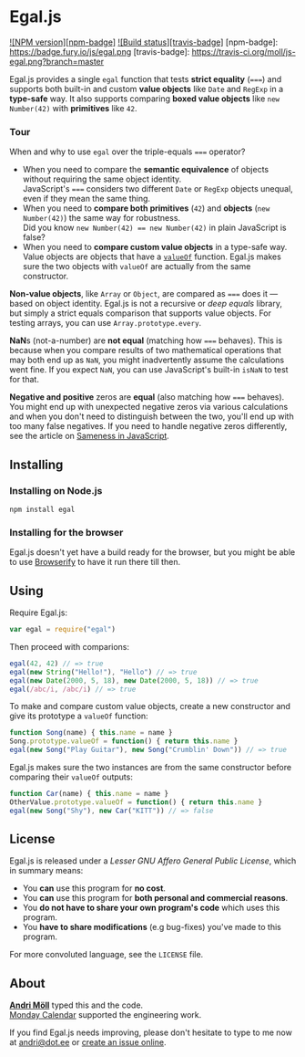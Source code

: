Egal.js
=======
[![NPM version][npm-badge]](http://badge.fury.io/js/egal)
[![Build status][travis-badge]](https://travis-ci.org/moll/js-egal)
[npm-badge]: https://badge.fury.io/js/egal.png
[travis-badge]: https://travis-ci.org/moll/js-egal.png?branch=master

Egal.js provides a single `egal` function that tests **strict equality** (`===`)
and supports both built-in and custom **value objects** like `Date` and `RegExp`
in a **type-safe** way. It also supports comparing **boxed value objects** like
`new Number(42)` with **primitives** like `42`.

### Tour
When and why to use `egal` over the triple-equals `===` operator?

- When you need to compare the **semantic equivalence** of objects without
  requiring the same object identity.  
  JavaScript's `===` considers two different `Date` or `RegExp` objects unequal,
  even if they mean the same thing.
- When you need to **compare both primitives** (`42`) and **objects** (`new
  Number(42)`) the same way for robustness.  
  Did you know `new Number(42) == new Number(42)` in plain JavaScript is false?
- When you need to **compare custom value objects** in a type-safe way.  
  Value objects are objects that have a [`valueOf`][valueof] function. Egal.js
  makes sure the two objects with `valueOf` are actually from the same
  constructor.

**Non-value objects**, like `Array` or `Object`, are compared as `===` does it
— based on object identity. Egal.js is not a recursive or *deep equals* library,
but simply a strict equals comparison that supports value objects. For testing
arrays, you can use `Array.prototype.every`.

**NaN**s (not-a-number) are **not equal** (matching how `===` behaves). This is
because when you compare results of two mathematical operations that may both
end up as `NaN`, you might inadvertently assume the calculations went fine. If
you expect `NaN`, you can use JavaScript's built-in `isNaN` to test for that.

**Negative and positive** zeros are **equal** (also matching how `===` behaves).
You might end up with unexpected negative zeros via various calculations and
when you don't need to distinguish between the two, you'll end up with too many
false negatives. If you need to handle negative zeros differently, see the
article on [Sameness in JavaScript][sameness].

[valueof]: https://developer.mozilla.org/en-US/docs/Web/JavaScript/Reference/Global_Objects/Object/valueOf
[sameness]: https://developer.mozilla.org/en-US/docs/Web/JavaScript/Guide/Sameness


Installing
----------
### Installing on Node.js
```
npm install egal
```

### Installing for the browser
Egal.js doesn't yet have a build ready for the browser, but you might be able to
use [Browserify][browserify] to have it run there till then.

[browserify]: https://github.com/substack/node-browserify


Using
-----
Require Egal.js:
```javascript
var egal = require("egal")
```

Then proceed with comparions:
```javascript
egal(42, 42) // => true
egal(new String("Hello!"), "Hello") // => true
egal(new Date(2000, 5, 18), new Date(2000, 5, 18)) // => true
egal(/abc/i, /abc/i) // => true
```

To make and compare custom value objects, create a new constructor and give its
prototype a `valueOf` function:
```javascript
function Song(name) { this.name = name }
Song.prototype.valueOf = function() { return this.name }
egal(new Song("Play Guitar"), new Song("Crumblin' Down")) // => true
```

Egal.js makes sure the two instances are from the same constructor before
comparing their `valueOf` outputs:
```javascript
function Car(name) { this.name = name }
OtherValue.prototype.valueOf = function() { return this.name }
egal(new Song("Shy"), new Car("KITT")) // => false
```


License
-------
Egal.js is released under a *Lesser GNU Affero General Public License*, which in
summary means:

- You **can** use this program for **no cost**.
- You **can** use this program for **both personal and commercial reasons**.
- You **do not have to share your own program's code** which uses this program.
- You **have to share modifications** (e.g bug-fixes) you've made to this
  program.

For more convoluted language, see the `LICENSE` file.


About
-----
**[Andri Möll](http://themoll.com)** typed this and the code.  
[Monday Calendar](https://mondayapp.com) supported the engineering work.

If you find Egal.js needs improving, please don't hesitate to type to me now
at [andri@dot.ee][email] or [create an issue online][issues].

[email]: mailto:andri@dot.ee
[issues]: https://github.com/moll/js-egal/issues
